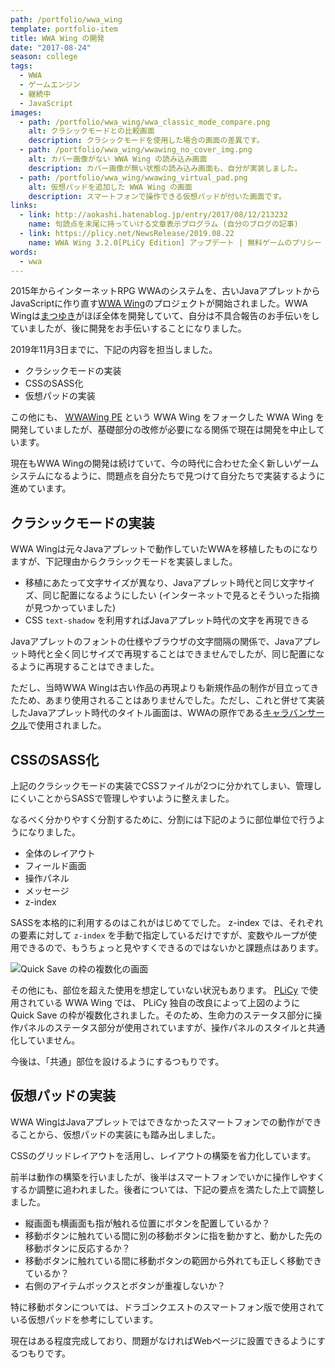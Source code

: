 ```yaml
---
path: /portfolio/wwa_wing
template: portfolio-item
title: WWA Wing の開発
date: "2017-08-24"
season: college
tags:
  - WWA
  - ゲームエンジン
  - 継続中
  - JavaScript
images:
  - path: /portfolio/wwa_wing/wwa_classic_mode_compare.png
    alt: クラシックモードとの比較画面
    description: クラシックモードを使用した場合の画面の差異です。
  - path: /portfolio/wwa_wing/wwawing_no_cover_img.png
    alt: カバー画像がない WWA Wing の読み込み画面
    description: カバー画像が無い状態の読み込み画面も、自分が実装しました。
  - path: /portfolio/wwa_wing/wwawing_virtual_pad.png
    alt: 仮想パッドを追加した WWA Wing の画面
    description: スマートフォンで操作できる仮想パッドが付いた画面です。
links:
  - link: http://aokashi.hatenablog.jp/entry/2017/08/12/213232
    name: 句読点を末尾に持っていける文章表示プログラム (自分のブログの記事)
  - link: https://plicy.net/NewsRelease/2019.08.22
    name: WWA Wing 3.2.0[PLiCy Edition] アップデート | 無料ゲームのプリシー
words:
  - wwa
---
```


2015年からインターネットRPG WWAのシステムを、古いJavaアプレットからJavaScriptに作り直す[WWA Wing](https://wwawing.com)のプロジェクトが開始されました。WWA Wingは[まつゆき](https://matsuyuki.dev)がほぼ全体を開発していて、自分は不具合報告のお手伝いをしていましたが、後に開発をお手伝いすることになりました。

2019年11月3日までに、下記の内容を担当しました。

- クラシックモードの実装
- CSSのSASS化
- 仮想パッドの実装

この他にも、 [WWAWing PE](/portfolio/wwa_wing_pe/) という WWA Wing をフォークした WWA Wing を開発していましたが、基礎部分の改修が必要になる関係で現在は開発を中止しています。

現在もWWA Wingの開発は続けていて、今の時代に合わせた全く新しいゲームシステムになるように、問題点を自分たちで見つけて自分たちで実装するように進めています。

## クラシックモードの実装

WWA Wingは元々Javaアプレットで動作していたWWAを移植したものになりますが、下記理由からクラシックモードを実装しました。

- 移植にあたって文字サイズが異なり、Javaアプレット時代と同じ文字サイズ、同じ配置になるようにしたい (インターネットで見るとそういった指摘が見つかっていました)
- CSS `text-shadow` を利用すればJavaアプレット時代の文字を再現できる

Javaアプレットのフォントの仕様やブラウザの文字間隔の関係で、Javaアプレット時代と全く同じサイズで再現することはできませんでしたが、同じ配置になるように再現することはできました。

ただし、当時WWA Wingは古い作品の再現よりも新規作品の制作が目立ってきたため、あまり使用されることはありませんでした。ただし、これと併せて実装したJavaアプレット時代のタイトル画面は、WWAの原作である[キャラバンサークル](https://wwajp.com)で使用されました。

## CSSのSASS化

上記のクラシックモードの実装でCSSファイルが2つに分かれてしまい、管理しにくいことからSASSで管理しやすいように整えました。

なるべく分かりやすく分割するために、分割には下記のように部位単位で行うようになりました。

- 全体のレイアウト
- フィールド画面
- 操作パネル
- メッセージ
- z-index

SASSを本格的に利用するのはこれがはじめてでした。 z-index では、それぞれの要素に対して `z-index` を手動で指定しているだけですが、変数やループが使用できるので、もうちょっと見やすくできるのではないかと課題点はあります。

![Quick Save の枠の複数化の画面](/portfolio/wwa_wing/wwawing_multi_quick_save.png)

その他にも、部位を超えた使用を想定していない状況もあります。 [PLiCy](https://plicy.net/) で使用されている WWA Wing では、 PLiCy 独自の改良によって上図のように Quick Save の枠が複数化されました。そのため、生命力のステータス部分に操作パネルのステータス部分が使用されていますが、操作パネルのスタイルと共通化していません。

今後は、「共通」部位を設けるようにするつもりです。

## 仮想パッドの実装

WWA WingはJavaアプレットではできなかったスマートフォンでの動作ができることから、仮想パッドの実装にも踏み出しました。

CSSのグリッドレイアウトを活用し、レイアウトの構築を省力化しています。

前半は動作の構築を行いましたが、後半はスマートフォンでいかに操作しやすくするか調整に追われました。後者については、下記の要点を満たした上で調整しました。

- 縦画面も横画面も指が触れる位置にボタンを配置しているか？
- 移動ボタンに触れている間に別の移動ボタンに指を動かすと、動かした先の移動ボタンに反応するか？
- 移動ボタンに触れている間に移動ボタンの範囲から外れても正しく移動できているか？
- 右側のアイテムボックスとボタンが重複しないか？

特に移動ボタンについては、ドラゴンクエストのスマートフォン版で使用されている仮想パッドを参考にしています。

現在はある程度完成しており、問題がなければWebページに設置できるようにするつもりです。
